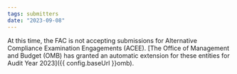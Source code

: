 ```yaml
---
tags: submitters
date: "2023-09-08"
---
```

At this time, the FAC is not accepting submissions for Alternative Compliance Examination Engagements (ACEE). [The Office of Management and Budget (OMB) has granted an automatic extension for these entities for Audit Year 2023]({{ config.baseUrl }}omb).